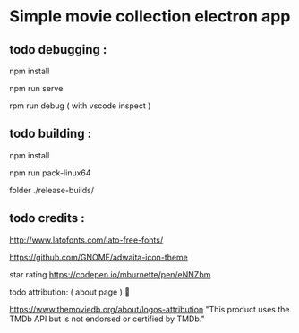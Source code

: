 
# Simple movie collection electron app



todo debugging :
----------------

npm install

npm run serve

rpm run debug ( with vscode inspect )


todo building :
---------------

npm install

npm run pack-linux64

folder ./release-builds/



todo credits :
--------------


http://www.latofonts.com/lato-free-fonts/

https://github.com/GNOME/adwaita-icon-theme

star rating
https://codepen.io/mburnette/pen/eNNZbm


todo attribution: ( about page ) 🐛

https://www.themoviedb.org/about/logos-attribution
"This product uses the TMDb API but is not endorsed or certified by TMDb."

